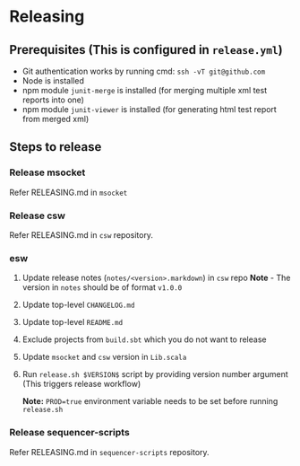 # Releasing

## Prerequisites (This is configured in `release.yml`)

* Git authentication works by running cmd: `ssh -vT git@github.com`
* Node is installed
* npm module `junit-merge` is installed (for merging multiple xml test reports into one)
* npm module `junit-viewer` is installed (for generating html test report from merged xml)

## Steps to release

### Release msocket

Refer RELEASING.md in `msocket`

### Release csw

Refer RELEASING.md in `csw` repository.

### esw

1. Update release notes (`notes/<version>.markdown`) in `csw` repo
    **Note** - The version in `notes` should be of format `v1.0.0`
1. Update top-level `CHANGELOG.md`
1. Update top-level `README.md`
1. Exclude projects from `build.sbt` which you do not want to release
1. Update `msocket` and `csw` version in `Lib.scala`  
1. Run `release.sh $VERSION$` script by providing version number argument (This triggers release workflow)

    **Note:** `PROD=true` environment variable needs to be set before running `release.sh`

### Release sequencer-scripts

Refer RELEASING.md in `sequencer-scripts` repository.

